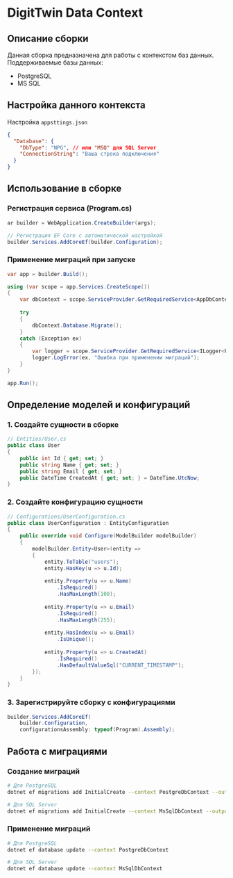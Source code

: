 ﻿# DigitTwin Data Context
## Описание сборки
Данная сборка предназначена для работы с контекстом баз данных. Поддерживаемые базы данных:
- PostgreSQL
- MS SQL

## Настройка данного контекста
Настройка `appsttings.json`
```json
{
  "Database": {
    "DbType": "NPG", // или "MSQ" для SQL Server
    "ConnectionString": "Ваша строка подключения"
  }
}
```

## Использование в сборке
### Регистрация сервиса (Program.cs)
```csharp
ar builder = WebApplication.CreateBuilder(args);

// Регистрация EF Core с автоматической настройкой
builder.Services.AddCoreEf(builder.Configuration);
```

### Применение миграций при запуске
```csharp
var app = builder.Build();

using (var scope = app.Services.CreateScope())
{
    var dbContext = scope.ServiceProvider.GetRequiredService<AppDbContext>();
    
    try
    {
        dbContext.Database.Migrate();
    }
    catch (Exception ex)
    {
        var logger = scope.ServiceProvider.GetRequiredService<ILogger<Program>>();
        logger.LogError(ex, "Ошибка при применении миграций");
    }
}

app.Run();
```

## Определение моделей и конфигураций
### 1. Создайте сущности в сборке
```csharp
// Entities/User.cs
public class User
{
    public int Id { get; set; }
    public string Name { get; set; }
    public string Email { get; set; }
    public DateTime CreatedAt { get; set; } = DateTime.UtcNow;
}
```
### 2. Создайте конфигурацию сущности
```csharp
// Configurations/UserConfiguration.cs
public class UserConfiguration : EntityConfiguration
{
    public override void Configure(ModelBuilder modelBuilder)
    {
        modelBuilder.Entity<User>(entity =>
        {
            entity.ToTable("users");
            entity.HasKey(u => u.Id);
            
            entity.Property(u => u.Name)
                .IsRequired()
                .HasMaxLength(100);
                
            entity.Property(u => u.Email)
                .IsRequired()
                .HasMaxLength(255);
                
            entity.HasIndex(u => u.Email)
                .IsUnique();
                
            entity.Property(u => u.CreatedAt)
                .IsRequired()
                .HasDefaultValueSql("CURRENT_TIMESTAMP");
        });
    }
}
```

### 3. Зарегистрируйте сборку с конфигурациями
```csharp
builder.Services.AddCoreEf(
    builder.Configuration,
    configurationsAssembly: typeof(Program).Assembly);
```

## Работа с миграциями
### Создание миграций
```bash
# Для PostgreSQL
dotnet ef migrations add InitialCreate --context PostgreDbContext --output-dir "Migrations/Postgre"
```

```bash
# Для SQL Server
dotnet ef migrations add InitialCreate --context MsSqlDbContext --output-dir "Migrations/MsSql"
```

### Применение миграций
```bash
# Для PostgreSQL
dotnet ef database update --context PostgreDbContext
```

```bash
# Для SQL Server
dotnet ef database update --context MsSqlDbContext
```